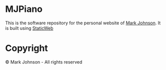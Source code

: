 # MJPiano

This is the software repository for the personal website of [Mark Johnson](www.mjpiano.co.uk). It is built using [StaticWeb](https://github.com/chrisjohnson1988/StaticWeb)

# Copyright

© Mark Johnson - All rights reserved
